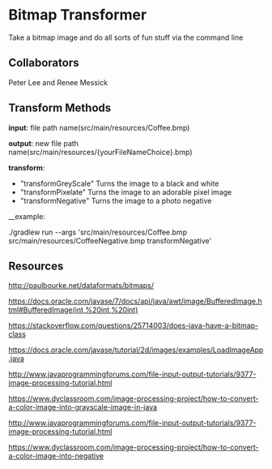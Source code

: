 # Bitmap Transformer

Take a bitmap image and do all sorts of fun stuff via the command line
## Collaborators

Peter Lee and Renee Messick

## Transform Methods
__input__: file path name(src/main/resources/Coffee.bmp)

__output__: new file path name(src/main/resources/{yourFileNameChoice}.bmp)

__transform__:
- "transformGreyScale" Turns the image to a black and white
- "transformPixelate" Turns the image to an adorable pixel image
- "transformNegative" Turns the image to a photo negative

__example: 

./gradlew run --args 'src/main/resources/Coffee.bmp src/main/resources/CoffeeNegative.bmp transformNegative'

## Resources

http://paulbourke.net/dataformats/bitmaps/

https://docs.oracle.com/javase/7/docs/api/java/awt/image/BufferedImage.html#BufferedImage(int,%20int,%20int)

https://stackoverflow.com/questions/25714003/does-java-have-a-bitmap-class

https://docs.oracle.com/javase/tutorial/2d/images/examples/LoadImageApp.java

http://www.javaprogrammingforums.com/file-input-output-tutorials/9377-image-processing-tutorial.html

https://www.dyclassroom.com/image-processing-project/how-to-convert-a-color-image-into-grayscale-image-in-java

http://www.javaprogrammingforums.com/file-input-output-tutorials/9377-image-processing-tutorial.html

https://www.dyclassroom.com/image-processing-project/how-to-convert-a-color-image-into-negative
